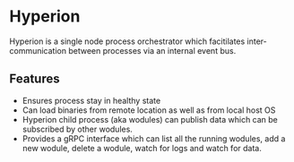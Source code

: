 # Hyperion

Hyperion is a single node process orchestrator which facitilates inter-communication between processes via an internal event bus.

## Features

- Ensures process stay in healthy state
- Can load binaries from remote location as well as from local host OS
- Hyperion child process (aka wodules) can publish data which can be subscribed by other wodules.
- Provides a gRPC interface which can list all the running wodules, add a new wodule, delete a wodule, watch for logs and watch for data.
